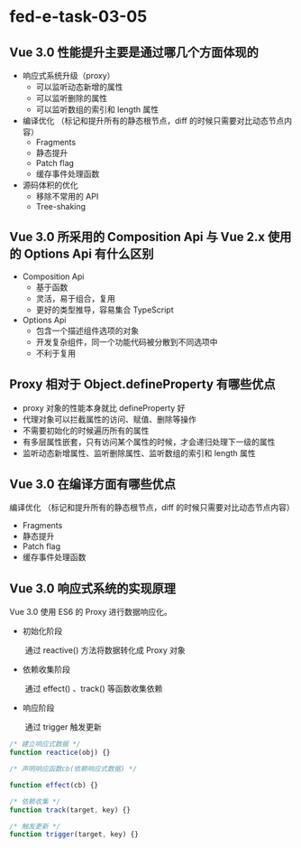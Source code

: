 # fed-e-task-03-05

## Vue 3.0 性能提升主要是通过哪几个方面体现的

- 响应式系统升级（proxy）
  - 可以监听动态新增的属性
  - 可以监听删除的属性
  - 可以监听数组的索引和 length 属性
- 编译优化 （标记和提升所有的静态根节点，diff 的时候只需要对比动态节点内容）
  - Fragments
  - 静态提升
  - Patch flag
  - 缓存事件处理函数
- 源码体积的优化
  - 移除不常用的 API
  - Tree-shaking

## Vue 3.0 所采用的 Composition Api 与 Vue 2.x 使用的 Options Api 有什么区别

- Composition Api
  - 基于函数
  - 灵活，易于组合，复用
  - 更好的类型推导，容易集合 TypeScript
- Options Api
  - 包含一个描述组件选项的对象
  - 开发复杂组件，同一个功能代码被分散到不同选项中
  - 不利于复用

## Proxy 相对于 Object.defineProperty 有哪些优点

- proxy 对象的性能本身就比 defineProperty 好
- 代理对象可以拦截属性的访问、赋值、删除等操作
- 不需要初始化的时候遍历所有的属性
- 有多层属性嵌套，只有访问某个属性的时候，才会递归处理下一级的属性
- 监听动态新增属性、监听删除属性、监听数组的索引和 length 属性

## Vue 3.0 在编译方面有哪些优点

编译优化 （标记和提升所有的静态根节点，diff 的时候只需要对比动态节点内容）

- Fragments
- 静态提升
- Patch flag
- 缓存事件处理函数

## Vue 3.0 响应式系统的实现原理

Vue 3.0 使用 ES6 的 Proxy 进行数据响应化。

- 初始化阶段

  ​ 通过 reactive() 方法将数据转化成 Proxy 对象

- 依赖收集阶段

  ​ 通过 effect() 、track() 等函数收集依赖

- 响应阶段

  ​ 通过 trigger 触发更新

```javascript
/* 建立响应式数据 */
function reactice(obj) {}

/* 声明响应函数cb(依赖响应式数据) */

function effect(cb) {}

/* 依赖收集 */
function track(target, key) {}

/* 触发更新 */
function trigger(target, key) {}
```
